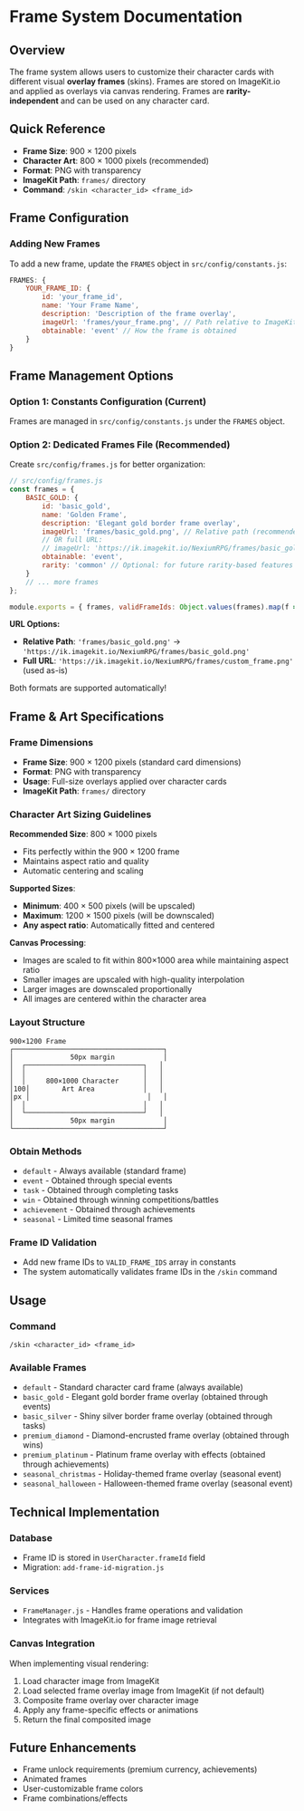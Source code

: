 # Frame System Documentation

## Overview
The frame system allows users to customize their character cards with different visual **overlay frames** (skins). Frames are stored on ImageKit.io and applied as overlays via canvas rendering. Frames are **rarity-independent** and can be used on any character card.

## Quick Reference
- **Frame Size**: 900 × 1200 pixels
- **Character Art**: 800 × 1000 pixels (recommended)
- **Format**: PNG with transparency
- **ImageKit Path**: `frames/` directory
- **Command**: `/skin <character_id> <frame_id>`

## Frame Configuration

### Adding New Frames
To add a new frame, update the `FRAMES` object in `src/config/constants.js`:

```javascript
FRAMES: {
    YOUR_FRAME_ID: {
        id: 'your_frame_id',
        name: 'Your Frame Name',
        description: 'Description of the frame overlay',
        imageUrl: 'frames/your_frame.png', // Path relative to ImageKit base URL
        obtainable: 'event' // How the frame is obtained
    }
}
```

## Frame Management Options

### Option 1: Constants Configuration (Current)
Frames are managed in `src/config/constants.js` under the `FRAMES` object.

### Option 2: Dedicated Frames File (Recommended)
Create `src/config/frames.js` for better organization:

```javascript
// src/config/frames.js
const frames = {
    BASIC_GOLD: {
        id: 'basic_gold',
        name: 'Golden Frame',
        description: 'Elegant gold border frame overlay',
        imageUrl: 'frames/basic_gold.png', // Relative path (recommended)
        // OR full URL:
        // imageUrl: 'https://ik.imagekit.io/NexiumRPG/frames/basic_gold.png',
        obtainable: 'event',
        rarity: 'common' // Optional: for future rarity-based features
    }
    // ... more frames
};

module.exports = { frames, validFrameIds: Object.values(frames).map(f => f.id) };
```

**URL Options:**
- **Relative Path**: `'frames/basic_gold.png'` → `'https://ik.imagekit.io/NexiumRPG/frames/basic_gold.png'`
- **Full URL**: `'https://ik.imagekit.io/NexiumRPG/frames/custom_frame.png'` (used as-is)

Both formats are supported automatically!

## Frame & Art Specifications

### Frame Dimensions
- **Frame Size**: 900 × 1200 pixels (standard card dimensions)
- **Format**: PNG with transparency
- **Usage**: Full-size overlays applied over character cards
- **ImageKit Path**: `frames/` directory

### Character Art Sizing Guidelines

**Recommended Size**: 800 × 1000 pixels
- Fits perfectly within the 900 × 1200 frame
- Maintains aspect ratio and quality
- Automatic centering and scaling

**Supported Sizes**:
- **Minimum**: 400 × 500 pixels (will be upscaled)
- **Maximum**: 1200 × 1500 pixels (will be downscaled)
- **Any aspect ratio**: Automatically fitted and centered

**Canvas Processing**:
- Images are scaled to fit within 800×1000 area while maintaining aspect ratio
- Smaller images are upscaled with high-quality interpolation
- Larger images are downscaled proportionally
- All images are centered within the character area

### Layout Structure
```
900×1200 Frame
┌─────────────────────────────────────┐
│              50px margin            │
│  ┌─────────────────────────────┐   │
│  │                             │   │
│  │     800×1000 Character      │   │
│100│        Art Area            │   │
│px │                             │   │
│  │                             │   │
│  └─────────────────────────────┘   │
│              50px margin            │
└─────────────────────────────────────┘
```

### Obtain Methods
- `default` - Always available (standard frame)
- `event` - Obtained through special events
- `task` - Obtained through completing tasks
- `win` - Obtained through winning competitions/battles
- `achievement` - Obtained through achievements
- `seasonal` - Limited time seasonal frames

### Frame ID Validation
- Add new frame IDs to `VALID_FRAME_IDS` array in constants
- The system automatically validates frame IDs in the `/skin` command

## Usage

### Command
```
/skin <character_id> <frame_id>
```

### Available Frames

- `default` - Standard character card frame (always available)
- `basic_gold` - Elegant gold border frame overlay (obtained through events)
- `basic_silver` - Shiny silver border frame overlay (obtained through tasks)
- `premium_diamond` - Diamond-encrusted frame overlay (obtained through wins)
- `premium_platinum` - Platinum frame overlay with effects (obtained through achievements)
- `seasonal_christmas` - Holiday-themed frame overlay (seasonal event)
- `seasonal_halloween` - Halloween-themed frame overlay (seasonal event)

## Technical Implementation

### Database
- Frame ID is stored in `UserCharacter.frameId` field
- Migration: `add-frame-id-migration.js`

### Services
- `FrameManager.js` - Handles frame operations and validation
- Integrates with ImageKit.io for frame image retrieval

### Canvas Integration
When implementing visual rendering:
1. Load character image from ImageKit
2. Load selected frame overlay image from ImageKit (if not default)
3. Composite frame overlay over character image
4. Apply any frame-specific effects or animations
5. Return the final composited image

## Future Enhancements
- Frame unlock requirements (premium currency, achievements)
- Animated frames
- User-customizable frame colors
- Frame combinations/effects
